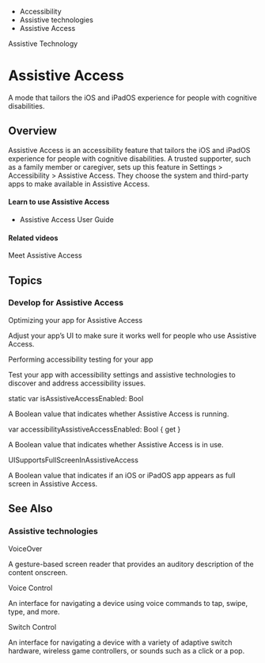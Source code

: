 

- Accessibility
- Assistive technologies
-  Assistive Access 

Assistive Technology

# Assistive Access

A mode that tailors the iOS and iPadOS experience for people with cognitive disabilities.

## Overview

Assistive Access is an accessibility feature that tailors the iOS and iPadOS experience for people with cognitive disabilities. A trusted supporter, such as a family member or caregiver, sets up this feature in Settings \> Accessibility \> Assistive Access. They choose the system and third-party apps to make available in Assistive Access.

#### Learn to use Assistive Access

- Assistive Access User Guide

#### Related videos

Meet Assistive Access

## Topics

### Develop for Assistive Access

Optimizing your app for Assistive Access

Adjust your app’s UI to make sure it works well for people who use Assistive Access.

Performing accessibility testing for your app

Test your app with accessibility settings and assistive technologies to discover and address accessibility issues.

static var isAssistiveAccessEnabled: Bool

A Boolean value that indicates whether Assistive Access is running.

var accessibilityAssistiveAccessEnabled: Bool { get }

A Boolean value that indicates whether Assistive Access is in use.

UISupportsFullScreenInAssistiveAccess

A Boolean value that indicates if an iOS or iPadOS app appears as full screen in Assistive Access.

## See Also

### Assistive technologies

VoiceOver

A gesture-based screen reader that provides an auditory description of the content onscreen.

Voice Control

An interface for navigating a device using voice commands to tap, swipe, type, and more.

Switch Control

An interface for navigating a device with a variety of adaptive switch hardware, wireless game controllers, or sounds such as a click or a pop.

